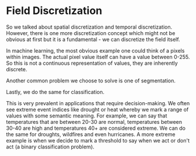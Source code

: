 # Field Discretization

So we talked about spatial discretization and temporal discretization. However, there is one more discretization concept which might not be obvious at first but it is a fundamental - we can discretize the field itself.


In machine learning, the most obvious example one could think of a pixels within images. The actual pixel value itself can have a value between 0-255. So this is not a continuous representation of values, they are inherently discrete.

Another common problem we choose to solve is one of segmentation.

Lastly, we do the same for classification.

This is very prevalent in applications that require decision-making. We often see extreme event indices like drought or heat whereby we mark a range of values with some semantic meaning. For example, we can say that temperatures that are between 20-30 are normal, temperatures between 30-40 are high and temperatures 40+ are considered extreme. We can do the same for droughts, wildfires and even hurricanes. A more extreme example is when we decide to mark a threshold to say when we act or don't act (a binary classification problem).
